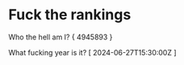 # Fuck the rankings

Who the hell am I?
{ 4945893 }

What fucking year is it?
[ 2024-06-27T15:30:00Z ]
